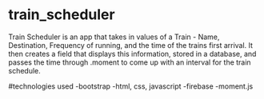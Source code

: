 # train_scheduler

Train Scheduler is an app that takes in values of a Train - Name, Destination, Frequency of running, and the time of the trains first arrival. It then creates a field that displays this information, stored in a database, and passes the time through .moment to come up with an interval for the train schedule.

#technologies used
  -bootstrap
  -html, css, javascript
  -firebase
  -moment.js
 
